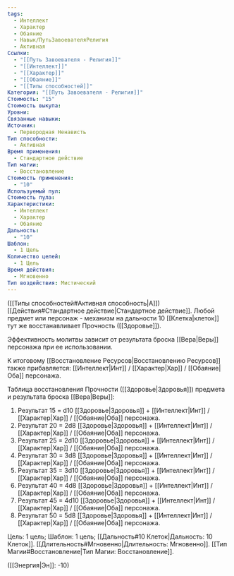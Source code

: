 ```yaml
---
tags:
  - Интеллект
  - Характер
  - Обаяние
  - Навык/ПутьЗавоевателяРелигия
  - Активная
Ссылки:
  - "[[Путь Завоевателя - Религия]]"
  - "[[Интеллект]]"
  - "[[Характер]]"
  - "[[Обаяние]]"
  - "[[Типы способностей]]"
Категория: "[[Путь Завоевателя - Религия]]"
Стоимость: "15"
Стоимость выкупа: 
Уровни: 
Связанные навыки: 
Источник:
  - Первородная Ненависть
Тип способности:
  - Активная
Время применения:
  - Стандартное действие
Тип магии:
  - Восстановление
Стоимость применения:
  - "10"
Используемый пул: 
Стоимость пула: 
Характеристики:
  - Интеллект
  - Характер
  - Обаяние
Дальность:
  - "10"
Шаблон:
  - 1 Цель
Количество целей:
  - 1 Цель
Время действия:
  - Мгновенно
Тип воздействия: Мистический
---
```

([[Типы способностей#Активная способность|А]]) [[Действия#Стандартное действие|Стандартное действие]]. Любой предмет или персонаж - механизм на дальности 10 [[Клетка|клеток]] тут же восстанавливает Прочность ([[Здоровье]]).

Эффективность молитвы зависит от результата броска [[Вера|Веры]] персонажа при ее использовании. 

К итоговому [[Восстановление Ресурсов|Восстановлению Ресурсов]] также прибавляется: [[Интеллект|Инт]] / [[Характер|Хар]] / [[Обаяние|Оба]] персонажа. 

Таблица восстановления Прочности ([[Здоровье|Здоровья]]) предмета и результата броска [[Вера|Веры]]:

1. Результат 15 = d10 [[Здоровье|Здоровья]] + [[Интеллект|Инт]] / [[Характер|Хар]] / [[Обаяние|Оба]] персонажа. 
2. Результат 20 = 2d8 [[Здоровье|Здоровья]] + [[Интеллект|Инт]] / [[Характер|Хар]] / [[Обаяние|Оба]] персонажа.
3. Результат 25 = 2d10 [[Здоровье|Здоровья]] + [[Интеллект|Инт]] / [[Характер|Хар]] / [[Обаяние|Оба]] персонажа.
4. Результат 30 = 3d8 [[Здоровье|Здоровья]] + [[Интеллект|Инт]] / [[Характер|Хар]] / [[Обаяние|Оба]] персонажа.
5. Результат 35 = 3d10 [[Здоровье|Здоровья]] + [[Интеллект|Инт]] / [[Характер|Хар]] / [[Обаяние|Оба]] персонажа.
6. Результат 40 = 4d8 [[Здоровье|Здоровья]] + [[Интеллект|Инт]] / [[Характер|Хар]] / [[Обаяние|Оба]] персонажа.
7. Результат 45 = 4d10 [[Здоровье|Здоровья]] + [[Интеллект|Инт]] / [[Характер|Хар]] / [[Обаяние|Оба]] персонажа.
8. Результат 50 = 5d8 [[Здоровье|Здоровья]] + [[Интеллект|Инт]] / [[Характер|Хар]] / [[Обаяние|Оба]] персонажа.

Цель: 1 цель; Шаблон: 1 цель; [[Дальность#10 Клеток|Дальность: 10 Клеток]]. [[Длительность#Мгновенно|Длительность: Мгновенно]]. [[Тип Магии#Восстановление|Тип Магии: Восстановление]].

([[Энергия|Эн]]: -10)